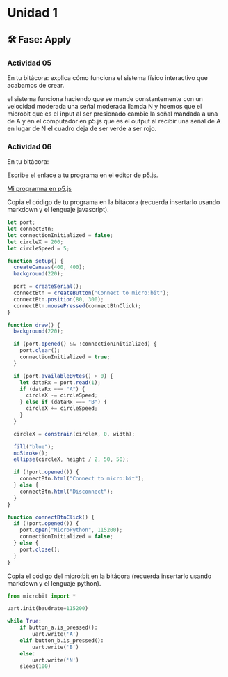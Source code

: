 # Unidad 1

## 🛠 Fase: Apply

### Actividad 05

En tu bitácora: explica cómo funciona el sistema físico interactivo que acabamos de crear.

el sistema funciona haciendo que se mande constantemente con un velocidad moderada una señal moderada llamda N y hcemos que el microbit que es el input al ser presionado cambie la señal mandada a una de A y en el computador en p5.js que es el output al recibir una señal de A en lugar de N el cuadro deja de ser verde a ser rojo.

### Actividad 06

En tu bitácora:

Escribe el enlace a tu programa en el editor de p5.js.

[Mi programna en p5.js](https://editor.p5js.org/felipemv20318/sketches/V0uAnF84h)

Copia el código de tu programa en la bitácora (recuerda insertarlo usando markdown y el lenguaje javascript).

``` js
let port;
let connectBtn;
let connectionInitialized = false;
let circleX = 200;
let circleSpeed = 5;

function setup() {
  createCanvas(400, 400);
  background(220);

  port = createSerial();
  connectBtn = createButton("Connect to micro:bit");
  connectBtn.position(80, 300);
  connectBtn.mousePressed(connectBtnClick);
}

function draw() {
  background(220);

  if (port.opened() && !connectionInitialized) {
    port.clear();
    connectionInitialized = true;
  }

  if (port.availableBytes() > 0) {
    let dataRx = port.read(1);
    if (dataRx === "A") {
      circleX -= circleSpeed;
    } else if (dataRx === "B") {
      circleX += circleSpeed;
    }
  }

  circleX = constrain(circleX, 0, width);

  fill("blue");
  noStroke();
  ellipse(circleX, height / 2, 50, 50);

  if (!port.opened()) {
    connectBtn.html("Connect to micro:bit");
  } else {
    connectBtn.html("Disconnect");
  }
}

function connectBtnClick() {
  if (!port.opened()) {
    port.open("MicroPython", 115200);
    connectionInitialized = false;
  } else {
    port.close();
  }
}
```



Copia el código del micro:bit en la bitácora (recuerda insertarlo usando markdown y el lenguaje python).

``` py
from microbit import *

uart.init(baudrate=115200)

while True:
    if button_a.is_pressed():
        uart.write('A')
    elif button_b.is_pressed():
        uart.write('B')
    else:
        uart.write('N')
    sleep(100)
```


